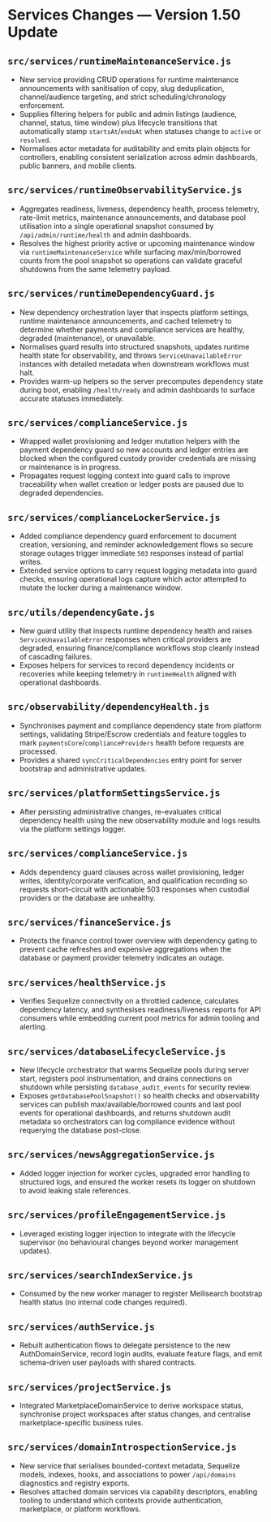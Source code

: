 # Services Changes — Version 1.50 Update

## `src/services/runtimeMaintenanceService.js`
- New service providing CRUD operations for runtime maintenance announcements with sanitisation of copy, slug deduplication,
  channel/audience targeting, and strict scheduling/chronology enforcement.
- Supplies filtering helpers for public and admin listings (audience, channel, status, time window) plus lifecycle transitions
  that automatically stamp `startsAt`/`endsAt` when statuses change to `active` or `resolved`.
- Normalises actor metadata for auditability and emits plain objects for controllers, enabling consistent serialization across
  admin dashboards, public banners, and mobile clients.

## `src/services/runtimeObservabilityService.js`
- Aggregates readiness, liveness, dependency health, process telemetry, rate-limit metrics, maintenance announcements, and
  database pool utilisation into a single operational snapshot consumed by `/api/admin/runtime/health` and admin dashboards.
- Resolves the highest priority active or upcoming maintenance window via `runtimeMaintenanceService` while surfacing
  max/min/borrowed counts from the pool snapshot so operations can validate graceful shutdowns from the same telemetry payload.

## `src/services/runtimeDependencyGuard.js`
- New dependency orchestration layer that inspects platform settings, runtime maintenance announcements, and cached telemetry
  to determine whether payments and compliance services are healthy, degraded (maintenance), or unavailable.
- Normalises guard results into structured snapshots, updates runtime health state for observability, and throws
  `ServiceUnavailableError` instances with detailed metadata when downstream workflows must halt.
- Provides warm-up helpers so the server precomputes dependency state during boot, enabling `/health/ready` and admin
  dashboards to surface accurate statuses immediately.

## `src/services/complianceService.js`
- Wrapped wallet provisioning and ledger mutation helpers with the payment dependency guard so new accounts and ledger entries
  are blocked when the configured custody provider credentials are missing or maintenance is in progress.
- Propagates request logging context into guard calls to improve traceability when wallet creation or ledger posts are paused
  due to degraded dependencies.

## `src/services/complianceLockerService.js`
- Added compliance dependency guard enforcement to document creation, versioning, and reminder acknowledgement flows so secure
  storage outages trigger immediate `503` responses instead of partial writes.
- Extended service options to carry request logging metadata into guard checks, ensuring operational logs capture which actor
  attempted to mutate the locker during a maintenance window.
## `src/utils/dependencyGate.js`
- New guard utility that inspects runtime dependency health and raises `ServiceUnavailableError` responses when critical
  providers are degraded, ensuring finance/compliance workflows stop cleanly instead of cascading failures.
- Exposes helpers for services to record dependency incidents or recoveries while keeping telemetry in `runtimeHealth` aligned
  with operational dashboards.

## `src/observability/dependencyHealth.js`
- Synchronises payment and compliance dependency state from platform settings, validating Stripe/Escrow credentials and feature
  toggles to mark `paymentsCore`/`complianceProviders` health before requests are processed.
- Provides a shared `syncCriticalDependencies` entry point for server bootstrap and administrative updates.

## `src/services/platformSettingsService.js`
- After persisting administrative changes, re-evaluates critical dependency health using the new observability module and logs
  results via the platform settings logger.

## `src/services/complianceService.js`
- Adds dependency guard clauses across wallet provisioning, ledger writes, identity/corporate verification, and qualification
  recording so requests short-circuit with actionable 503 responses when custodial providers or the database are unhealthy.

## `src/services/financeService.js`
- Protects the finance control tower overview with dependency gating to prevent cache refreshes and expensive aggregations when
  the database or payment provider telemetry indicates an outage.

## `src/services/healthService.js`
- Verifies Sequelize connectivity on a throttled cadence, calculates dependency latency, and synthesises readiness/liveness reports for API consumers while embedding current pool metrics for admin tooling and alerting.

## `src/services/databaseLifecycleService.js`
- New lifecycle orchestrator that warms Sequelize pools during server start, registers pool instrumentation, and drains connections on shutdown while persisting `database_audit_events` for security review.
- Exposes `getDatabasePoolSnapshot()` so health checks and observability services can publish max/available/borrowed counts and last pool events for operational dashboards, and returns shutdown audit metadata so orchestrators can log compliance evidence without requerying the database post-close.

## `src/services/newsAggregationService.js`
- Added logger injection for worker cycles, upgraded error handling to structured logs, and ensured the worker resets its logger on shutdown to avoid leaking stale references.

## `src/services/profileEngagementService.js`
- Leveraged existing logger injection to integrate with the lifecycle supervisor (no behavioural changes beyond worker management updates).

## `src/services/searchIndexService.js`
- Consumed by the new worker manager to register Meilisearch bootstrap health status (no internal code changes required).

## `src/services/authService.js`
- Rebuilt authentication flows to delegate persistence to the new AuthDomainService, record login audits, evaluate feature flags, and emit schema-driven user payloads with shared contracts.

## `src/services/projectService.js`
- Integrated MarketplaceDomainService to derive workspace status, synchronise project workspaces after status changes, and centralise marketplace-specific business rules.

## `src/services/domainIntrospectionService.js`
- New service that serialises bounded-context metadata, Sequelize models, indexes, hooks, and associations to power `/api/domains` diagnostics and registry exports.
- Resolves attached domain services via capability descriptors, enabling tooling to understand which contexts provide authentication, marketplace, or platform workflows.
